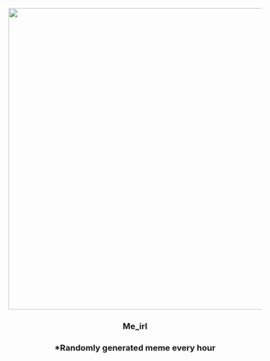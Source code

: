 <p align="center">
        <img src="https://i.redd.it/j4e115zekiz91.jpg" width="600" height="600">
        </p>
        <h3 align="center">Me_irl</h3>
        <h3 align="center">*Randomly generated meme every hour</h3>
    
